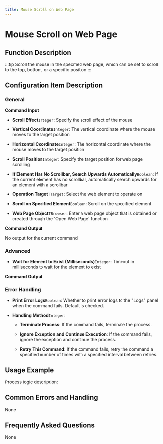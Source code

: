 ```yaml
---
title: Mouse Scroll on Web Page
---
```


# Mouse Scroll on Web Page

## Function Description

:::tip 
Scroll the mouse in the specified web page, which can be set to scroll to the top, bottom, or a specific position
:::

## Configuration Item Description

### General

**Command Input**

- **Scroll Effect**`Integer`: Specify the scroll effect of the mouse

- **Vertical Coordinate**`Integer`: The vertical coordinate where the mouse moves to the target position

- **Horizontal Coordinate**`Integer`: The horizontal coordinate where the mouse moves to the target position

- **Scroll Position**`Integer`: Specify the target position for web page scrolling

- **If Element Has No Scrollbar, Search Upwards Automatically**`Boolean`: If the current element has no scrollbar, automatically search upwards for an element with a scrollbar

- **Operation Target**`TTarget`: Select the web element to operate on

- **Scroll on Specified Element**`Boolean`: Scroll on the specified element

- **Web Page Object**`TBrowser`: Enter a web page object that is obtained or created through the 'Open Web Page' function


**Command Output**

No output for the current command

### Advanced

- **Wait for Element to Exist (Milliseconds)**`Integer`: Timeout in milliseconds to wait for the element to exist


**Command Output**

### Error Handling

- **Print Error Logs**`Boolean`: Whether to print error logs to the "Logs" panel when the command fails. Default is checked. 

- **Handling Method**`Integer`:

    - **Terminate Process**: If the command fails, terminate the process.

    - **Ignore Exception and Continue Execution**: If the command fails, ignore the exception and continue the process.

    - **Retry This Command**: If the command fails, retry the command a specified number of times with a specified interval between retries.

## Usage Example

Process logic description:

## Common Errors and Handling

None

## Frequently Asked Questions

None

